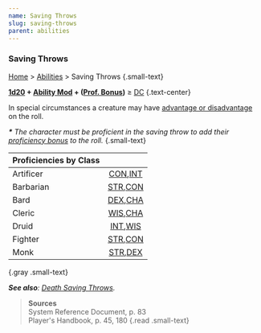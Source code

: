 ```yaml
---
name: Saving Throws
slug: saving-throws
parent: abilities
---
```

### Saving Throws
[Home](dm-operations-center) > [Abilities](abilities-menu) > Saving Throws {.small-text}

**[1d20](/roll/1d20) + [Ability Mod](ability-modifiers) + ([Prof. Bonus](proficiency-bonus))** ≥ [DC](difficulty-class) {.text-center}

In special circumstances a creature may have [advantage or disadvantage](advantage-and-disadvantage) on the roll.

***\*** The character must be proficient in the saving throw to add their [proficiency bonus](proficiency-bonus) to the roll.* {.small-text}

| Proficiencies by Class |        |
| ---------------------- | :----: |
| Artificer              | [CON](CONSTITUTION),[INT](intelligence) | Paladin   | [WIS](wisdom),[CHA](charisma)        |
| Barbarian              | [STR](strength),[CON](CONSTITUTION)     | Ranger    | [STR](strength),[DEX](dexterity)     |
| Bard                   | [DEX](dexterity),[CHA](charisma)        | Rogue     | [DEX](dexterity),[INT](intelligence) |
| Cleric                 | [WIS](wisdom),[CHA](charisma)           | Sorcerer  | [CON](CONSTITUTION),[CHA](charisma)  |
| Druid                  | [INT](intelligence),[WIS](wisdom)       | Warlock   | [WIS](wisdom),[CHA](charisma)        |
| Fighter                | [STR](strength),[CON](CONSTITUTION)     | Wizard    | [INT](intelligence),[WIS](wisdom)    |
| Monk                   | [STR](strength),[DEX](dexterity)        | - | - |
{.gray .small-text}

***See also**: [Death Saving Throws](death-saving-throws).*

> **Sources** <br/>
> System Reference Document, p. 83<br/>
> Player's Handbook, p. 45, 180
{.read .small-text}